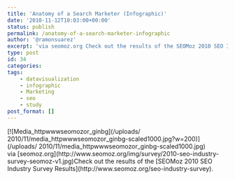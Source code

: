 ```yaml
---
title: 'Anatomy of a Search Marketer (Infographic)'
date: '2010-11-12T10:03:00+00:00'
status: publish
permalink: /anatomy-of-a-search-marketer-infographic
author: '@ramonsuarez'
excerpt: 'via seomoz.org Check out the results of the SEOMoz 2010 SEO Industry Survey Results.'
type: post
id: 34
categories:
tags:
    - datavisualization
    - infographic
    - Marketing
    - seo
    - study
post_format: []
---
```

<div class="p_embed p_image_embed">[![Media_httpwwwseomozor_ginbg](/uploads/
2010/11/media_httpwwwseomozor_ginbg-scaled1000.jpg?w=200)](/uploads/
2010/11/media_httpwwwseomozor_ginbg-scaled1000.jpg)</div>via [seomoz.org](http://www.seomoz.org/img/survey/2010-seo-industry-survey-seomoz-v1.jpg)</div>Check out the results of the [SEOMoz 2010 SEO Industry Survey Results](http://www.seomoz.org/seo-industry-survey).

</div>